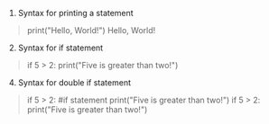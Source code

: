 

01. Syntax for printing a statement  
> print("Hello, World!")
Hello, World!

02. Syntax for if statement
>   if 5 > 2:
    print("Five is greater than two!")

4. Syntax for double if statement
>   if 5 > 2: #if statement 
    print("Five is greater than two!") 
    if 5 > 2:
    print("Five is greater than two!")


